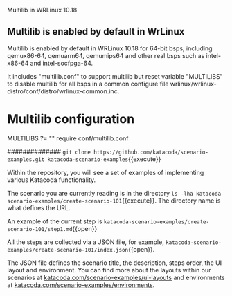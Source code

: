 Multilib in WRLinux 10.18

## Multilib is enabled by default in WrLinux

Multilib is enabled by default in WRLinux 10.18 for 64-bit bsps, including qemux86-64, qemuarm64, qemumips64 and other real bsps such as intel-x86-64 and intel-socfpga-64.

It includes "multilib.conf" to support multilib but reset variable "MULTILIBS" to disable multilib for all bsps in a common configure file wrlinux/wrlinux-distro/conf/distro/wrlinux-common.inc.

   # Multilib configuration
   MULTILIBS ?= ""
   require conf/multilib.conf

##############
`git clone https://github.com/katacoda/scenario-examples.git katacoda-scenario-examples`{{execute}}

Within the repository, you will see a set of examples of implementing various Katacoda functionality.

The scenario you are currently reading is in the directory `ls -lha katacoda-scenario-examples/create-scenario-101`{{execute}}. The directory name is what defines the URL.

An example of the current step is `katacoda-scenario-examples/create-scenario-101/step1.md`{{open}}

All the steps are collected via a JSON file, for example, `katacoda-scenario-examples/create-scenario-101/index.json`{{open}}.

The JSON file defines the scenario title, the description, steps order, the UI layout and environment. You can find more about the layouts within our scenarios at [katacoda.com/scenario-examples/ui-layouts](https://katacoda.com/scenario-examples/ui-layouts) and environments at [katacoda.com/scenario-examples/environments](https://katacoda.com/scenario-examples/environments).

